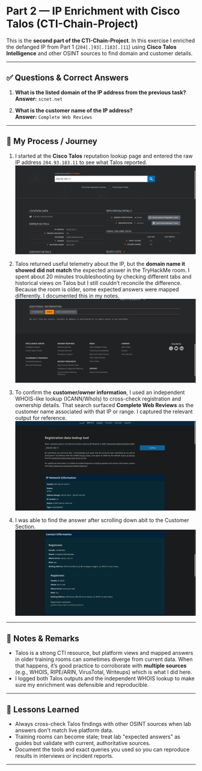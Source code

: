 # Part 2 — IP Enrichment with Cisco Talos (CTI-Chain-Project)

This is the **second part of the CTI-Chain-Project**. In this exercise I enriched the defanged IP from Part 1 (`204[.]93[.]183[.]11`) using **Cisco Talos Intelligence** and other OSINT sources to find domain and customer details.

---

## ✅ Questions & Correct Answers

1. **What is the listed domain of the IP address from the previous task?**  
   **Answer:** `scnet.net`

2. **What is the customer name of the IP address?**  
   **Answer:** `Complete Web Reviews`

---

## 🧭 My Process / Journey

1. I started at the **Cisco Talos** reputation lookup page and entered the raw IP address `204.93.183.11` to see what Talos reported.  
   ![Talos IP Lookup — initial result](../screenshots/Talos1.png)

2. Talos returned useful telemetry about the IP, but the **domain name it showed did not match** the expected answer in the TryHackMe room. I spent about 20 minutes troubleshooting by checking different tabs and historical views on Talos but I still couldn’t reconcile the difference. Because the room is older, some expected answers were mapped differently. I documented this in my notes.  
   ![Talos — additional IP details](../screenshots/Talos2.png)

3. To confirm the **customer/owner information**, I used an independent WHOIS-like lookup (ICANN/WhoIs) to cross-check registration and ownership details. That search surfaced **Complete Web Reviews** as the customer name associated with that IP or range. I captured the relevant output for reference.  
   ![WHOIS/ICANN lookup showing customer info](../screenshots/Talos3.png)

4. I was able to find the answer after scrolling down abit to the Customer Section.
   ![Talos — corroborating evidence / scroll view](../screenshots/Talos4.png)

---

## 📝 Notes & Remarks

- Talos is a strong CTI resource, but platform views and mapped answers in older training rooms can sometimes diverge from current data. When that happens, it’s good practice to corroborate with **multiple sources** (e.g., WHOIS, RIPE/ARIN, VirusTotal, Writeups) which is what I did here.  
- I logged both Talos outputs and the independent WHOIS lookup to make sure my enrichment was defensible and reproducible.

---

## 🔎 Lessons Learned

- Always cross-check Talos findings with other OSINT sources when lab answers don't match live platform data.  
- Training rooms can become stale; treat lab "expected answers" as guides but validate with current, authoritative sources.  
- Document the tools and exact queries you used so you can reproduce results in interviews or incident reports.

---

